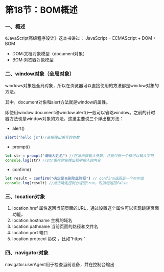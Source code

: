 # 第18节：BOM概述

### 一、概述

《JavaScript高级程序设计》这本书讲过： JavaScript = ECMAScript + DOM + BOM

* DOM:文档对象模型（document对象）
* BOM:浏览器对象模型

### 二、window对象（全局对象）

windows对象是全局对象，所以在浏览器可以直接使用的方法都是window对象的方法。

其中，document对象和alert方法就是window的属性。

即使用window.document和window.alert()一般可以省略window。之前的计时器方法也是window对象的方法。这里主要说三个弹出框方法：

* alert()

```js
alert("hello js")//直接弹出编写的参数
```

* prompt()

```js
let str = prompt("请输入姓名") //在弹出框输入参数，注意只有一个框可以输入字符
console.log(str) //str保存你在弹出框中输入的内容
```

* confirm()

```js
let result = confirm("确定是否删除此弹框") // confirm返回是一个布尔值
console.log(result) //点击确定控制台返回true，取消则返回false
```

### 三、location对象

1. location.href 属性返回当前页面的URL，通过设置这个属性可以实现跳转页面功能。
2. location.hostname 主机的域名
3. location.pathname 当前页面的路径和文件名
4. location.port 端口
5. location.protocol 协议 ，比如“https:"

### 四、navigator对象

navigator.userAgent用于检查当前设备，并在控制台输出


